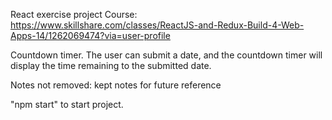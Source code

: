 React exercise project
Course:
https://www.skillshare.com/classes/ReactJS-and-Redux-Build-4-Web-Apps-14/1262069474?via=user-profile

Countdown timer. The user can submit a date, and the countdown timer will display the time remaining to the submitted date.

Notes not removed: kept notes for future reference

"npm start" to start project.
